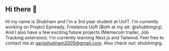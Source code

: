 ## Hi there 👋

Hi my name is Shubham and I'm a 3rd year student at UofT. I'm currently working on Project Epiready, Freelance Uoft (Both at my alt: @shubhmgrg). And I also have a few exciting future projects (Memecoin trader, Job Tracking extension). I'm currently learning Next.js and Tailwind. Feel free to contact me at gargshubham2005@gmail.com. Also check out: shubhmgrg. 
